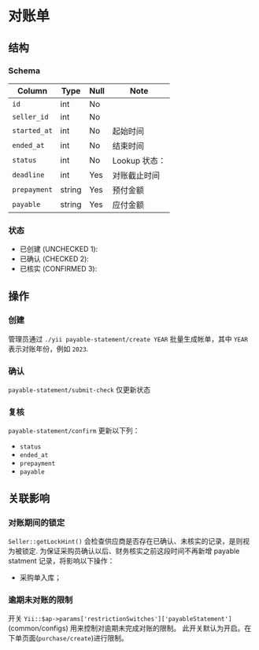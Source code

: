 # 对账单

结构
---------------------------------------------------------------------
### Schema
Column                              | Type      | Null | Note
------------------------------------|-----------|------|-------
`id`                                | int       | No   | 
`seller_id`                         | int       | No   | 
`started_at`                        | int       | No   | 起始时间 
`ended_at`                          | int       | No   | 结束时间
`status`                            | int       | No   | Lookup 状态：
`deadline`                          | int       | Yes  | 对账截止时间
`prepayment`                        | string    | Yes  | 预付金额
`payable`                           | string    | Yes  | 应付金额

### 状态
- 已创建 (UNCHECKED 1): 
- 已确认 (CHECKED 2):
- 已核实 (CONFIRMED 3):

操作
---------------------------------------------------------------------
### 创建
管理员通过 `./yii payable-statement/create YEAR` 批量生成帐单，其中 `YEAR`
表示对账年份，例如 `2023`.
### 确认
`payable-statement/submit-check` 仅更新状态
### 复核
`payable-statement/confirm` 更新以下列：

- `status`
- `ended_at`
- `prepayment`
- `payable`

关联影响
---------------------------------------------------------------------

### 对账期间的锁定

`Seller::getLockHint()` 会检查供应商是否存在已确认、未核实的记录，是则视为被锁定. 为保证采购员确认以后、财务核实之前这段时间不再新增 payable statment 记录，将影响以下操作：

- 采购单入库；

### 逾期未对账的限制

开关 `Yii::$ap->params['restrictionSwitches']['payableStatement']` (common/configs) 用来控制对逾期未完成对账的限制。
此开关默认为开启。在下单页面(`purchase/create`)进行限制。
